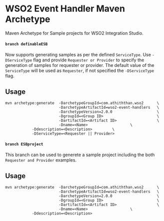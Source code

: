# WSO2 Event Handler Maven Archetype <!-- omit in toc -->

Maven Archetype for Sample projects for WSO2 Integration Studio.


#### `branch definableESB`

Now supports generating samples as per the defined `ServiceType`. Use `-DServiceType` flag and provide `Requester or Provider` to specify the generation of samples for requester or provider.
The default value of the `ServiceType` will be used as `Requester`, if not specified the `-DServiceType` flag.


## Usage

```shell
mvn archetype:generate  -DarchetypeGroupId=com.athiththan.wso2      \
                        -DarchetypeArtifactId=wso2-event-handlers   \
                        -DarchetypeVersion=2.0.0                    \
                        -DgroupId=<Group ID>                        \
                        -DartifactId=<Artifact ID>                  \
                        -Dname=<Name>				    \
			-Ddescription=<Description>		    \
			-DServiceType=<Requester || Provider>
```


#### `branch ESBproject`

This branch can be used to generete a sample project including the both `Requester and Provider` examples.

## Usage

```shell
mvn archetype:generate  -DarchetypeGroupId=com.athiththan.wso2      \
                        -DarchetypeArtifactId=wso2-event-handlers   \
                        -DarchetypeVersion=2.0.0                    \
                        -DgroupId=<Group ID>                        \
                        -DartifactId=<Artifact ID>                  \
                        -Dname=<Name>				    \
			-Ddescription=<Description>
```


